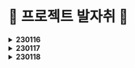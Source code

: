# 👣 프로젝트 발자취 👣

<details>
    <summary><b>230116</b></summary>

# 프로젝트 설계

날짜: 2023년 1월 16일  
태그: 🏗설계, 👏회의

## ERD 설계 과정

  ![Untitled](https://user-images.githubusercontent.com/47595515/212636203-b444dc49-bc29-4d59-bee8-e41d071239c7.jpeg)
  ![Untitled 1](https://user-images.githubusercontent.com/47595515/212636223-d919c84e-44b3-4d3e-82b5-25dd83276197.png)

### ERD 설계 미팅
- 작가와 유저
  - ex ) 잡코리아를 보면 개인고객 기업고객 따로
    - 기업 - 채용 공고
    - 개인 - 이력서
    - 하는일이 다르고 보여지는 ui도 달라서 굳이 묶을 이유가 없다
    - 필요에 따라 개인 계정 기업 계정 따로 파기도 함

  - 유저 하나로 쓰는 것이 안되는 건 아님
    - 복잡도를 따져서 더 편한쪽으로
    - (트위치나 유튜브가 들인 리소스와는 비교 불가,,)
  - 어떤 ‘특정 시점’ ⇒ 작품 등록
    - 작품이 없는 사람이 경매나 커미션은 불가
    - 사용자가 작가로 활동하고 싶으면 체크로 표시하는 방법도 있음
    - 작가로 활동을 안하는데 함께 명시하면 유령이 됨
    - 모든 유저는 유저로서 활동하고, 작가로 체크할 시 작가 활동
  - 꼬여있다고 생각하는 것 : **모든 것이 유저에 종속되어 있음**
  - 유저 테이블에 좋아요를 귀속시키는 **반정규화**

- 작가가 작품을 홍보 후 경매하는 것이 자연스러움
  - 내 작품 중 어떤 작품을 경매할지 정하기


- 경매
  - 경매에 대한 정보
    - 자동 호스트를 위한 정보 모두 넣어야 함
    - 경매품 낙찰 여부
    - **경매 로그 남기기**
      - 기록을 버리지 말자,,
      - 시스템 운영자 입장에서는 중요한 정보이므로 날리기 아까움
  - 경매 낙찰 후 결제 ,,
    - **낙장 불입 !!!!!**
    - 경매 후 결제가 없을 때 페널티 알아보기
    - 개인 포인트를 사용하는 방식
      - 소유한 포인트 만큼 참여 가능하도록
    - 결제 성공 여부를 넣는다든가?

- 결제
  - 커미션과 팬미팅의 요청 대상이 다르다
    - 다른 데이터이므로 **테이블 구분**하여 사용하기
    - 커미션 요청, 승인, 결제 등의 프로세스를 거친다
    - 그리기 전에는 이미지가 없음
    - 선불 ? ⇒ 결제가 앞에 있어야함

  - 결제 내역을 굳이 한 테이블에 넣어서 복잡도를 높이지 않을 것이다
    - 필요한 정보가 다르다면 나누는 것도 방법
    - 커미션은 요청쪽 정보가 필요함

- 기타
  - 팔로우와 작가추천의 구분이 불분명? 애매함
    - 맞팔 개념이 아니므로 둘 중 하나만 써도 될듯
    - 작품 추천이 있으니까 **팔로우보단 작가 추천**이 나을지도?

  - 한 사람이 여러 개의 배송지를 가질 수 있음
  - 배송지를 굳이 뺄 필요가 없어보임
    - 유저에 주소지 귀속시켜도 될 것 같음

  - 속성 이름 정확히 유추 가능하게 짓기
    - 이름 통일

  - 구분을 나누는 것 주의
    - enum 등으로 물고있어야 할 필요가 생김

  - 유저보다는 작품을 중점적으로 사용하는 것이 나을듯

  - 큐레이션 ? 팬미팅 ? 기능적인 것 생각해보기

- 이미지 (컨설턴트님 조언)
  - 경로를 저장한다고 생각하면 됨
  - 하지만 보안상 좋진 않다
  - 이미지를 물리적 공간에 저장 → 사용자에게 굳이 알려줄 것인가?
  - 예전엔 경로를 넣었다
  - 요즘은 보안상 문제
    - write권한을 주는 거라서
  - 내 웹서버는 쓸 권한이 있음
  - 경로는 내가 알고있음
  - 경로에서 파일 가져와서 웹서버가 내려보냄
  - 파일명만 저장!
    - 본명
    - 저장명
  - 검색해보자 ㅋ

- 큐레이션 (코치님 조언)
  - 작가가 작품 순서를 정해놓고
  - 설명을 위한 보조자료를 준비해서 같이 보여주는 방식도 좋을 것 같음
  - 코치님 : 경매 시스템을 구현 경험이 있음
  - nft 사이트 : 오픈씨([`OpenSea`](https://www.googleadservices.com/pagead/aclk?sa=L&ai=DChcSEwi5wrrozMv8AhVFeYsKHYopChYYABAAGgJ0bQ&ohost=www.google.com&cid=CAESauD2c0rJkvn7hxrqy_b0_zPr-dduFiIJqWzsLI39FIB8tZE3L5IUKYN213DinwbdnsKTgzIYsPvGElW0Cy84jIk4tCHH1abpd6un_KUmrjEG5TVWnA14PWUqwqQroT4CRRIT0sq062h4x-E&sig=AOD64_1n0rc2JNCV7uThcUtZNtEsZXyReQ&q&adurl&ved=2ahUKEwjQjrTozMv8AhUfh1YBHfp-BJ8Q0Qx6BAgIEAE&nis=8))
    - 작품에 대해 경매를 시작할지 선택할 수 있다
    - 이 사이트의 방식을 참고하는 것도 좋음
    - 우리나라에도 이 곳을 벤치마킹한 사이트가 많으므로 참고할 것


- 프엔 백엔 맞춰본다음 다시 미팅!
- 도메인 정확히 잘쓰기,,ㅎㅎ

- 태그 ⇒ 테이블 만들기

## UI 설계 과정

  ![Untitled 2](https://user-images.githubusercontent.com/47595515/212636225-0bbc76af-2e65-4a17-991e-620c54bb16a8.jpeg)


</details>

<details>
  <summary><b>230117</b></summary>

# 설계

날짜: 2023년 1월 17일  
태그: 🏗설계, 👏회의, 🔥열정

- ERD 설계
  - 고려할 것
    - 작가 — 유저 테이블 나누기 or 합치기
    - 경매품을 작품 목록에 포함시킬지
    - 경매 후 결제가 없을 때 페널티 알아보기
      - 며칠 정지 페널티
    - 경매 낙장불입을 위해 개인 포인트 사용을 고려할지, 사용하지 않는다면 어떤 방식으로?
    - 배송지를 굳이 빼지 않고 유저 테이블에 귀속시킬지

  - 해야할 것
    - 자동 호스트 정보
    - 경매 로그 남기기
    - 커미션과 팬미팅의 요청 내용이 다르므로 결제 내역 테이블 구분하기
    - 커미션 : 요청 → 승인 → 결제
    - 속성 이름 정확히 유추 가능하게, 통일해서 짓기
    - 태그 테이블 만들기

- 승코님 조언
  - 경매 시간을 정해놓고 ? 입찰자가 있을 때까지 그냥 하는 방식
  - 과열이 되었을 때 연장전? → 적은 시간이 남았을 때 일정 시간 늘려주기
  - 판매할건지 안할건지 올려놓음 → 누군가 입찰 가능 → 판매자가 구매를 원하는 사람이 입찰을 했을 때 만족스러우면 팔기

  - 15초는 너무 짧은데 화장실 급하면 어캐?ㅜㅜ 다녀오면 끝,,, ㅜㅜ
  - 인터넷이니까 1분정도로 여유있게 주는 것이 좋을 듯
    - 1분이어도 루즈하지는 않을 것 같다

  - 미술품이라 가치를 산정하기 애매하다
  - 명품이라면 할만하겠지만 미술품은 사람들에게 보여지는 시선이 중요함
  - 갤러리를 우아하게 보이고 싶다면? 최고 입찰가의 방식으로?
  - 재미를 원한다면? 원래 방식의 경매

- 경매를 꼭 webRTC로 해야할까?
  - 큐레이션 이후 입찰로 이어지는 방식!

- 화면 설계
  - navbar
    - 로고
    - 작품
    - 큐레이션
    - 커미션
    - 검색
    - 로그인
    - 회원가입
    - 공지사항

  - 메인
    - 와이어프레임

      ![Untitled](https://user-images.githubusercontent.com/47595515/212854442-8f3c66a6-7a6a-413e-9d08-aaba98dd87d0.jpeg)

    - 큐레이션 리스트
      - **진행중** ⇒ 클릭시 webRTC 로
        - 기본
          - 썸네일
          - `on-air` 띄우기
          - 작가명
          - 날짜
        - hover
          - 북마크 버튼
      - **예정** ⇒ 클릭시 작가 공지 페이지
        - 썸네일
        - `upcoming` 띄우기
        - 작가명
        - 날짜

    - 요즘 뜨는 작가
      - 대표작 썸네일
      - 프로필 사진
      - 작가명
      - 별점

    - 요즘 트렌딩
      - 기본
        - 썸네일
        - 작가명
        - 조회수
        - 좋아요수
      - hover
        - 작품제목
        - 좋아요 버튼

  - 작품
    - 작품 등록
    - 작품 리스트
      - 와이어프레임

        ![Untitled 1](https://user-images.githubusercontent.com/47595515/212854450-69e86b63-ae7a-4c8f-ad36-1732fffb3e51.jpeg)

      - 카테고리
      - 정렬
        - 요즘 뜨는 작품
        - 최신작
        - 좋아요순
      - 썸네일
      - 작가명
      - 조회수
      - 좋아요수

    - 작품 디테일
      - 와이어프레임

        ![Untitled 2](https://user-images.githubusercontent.com/47595515/212854457-6946e2b0-2759-4f07-905f-af642be3e127.jpeg)

      - navbar
      - 원본 이미지
      - 작품명
      - 작가
      - 업로드 일자
      - 해시태그
      - 설명
      - 조회수
      - 좋아요수
      - 좋아요 버튼
      - 저장 버튼
      - 비슷한 작품 리스트

  - 큐레이션
    - 큐레이션 리스트
      - 와이어프레임

        ![Untitled 3](https://user-images.githubusercontent.com/47595515/212854463-e82a580a-2af1-43c6-a5c1-3875c567776f.jpeg)

      - 기본
        - 카테고리
        - 진행중
        - 예정
      - hover
        - 북마크 : 기대되는 큐레이션 저장 (마이페이지에서 볼 수 있음)
      - `작가`  등록시 : 큐레이션 등록 버튼 활성화

    - 큐레이션 일정 등록
      - 와이어프레임

        ![Untitled 4](https://user-images.githubusercontent.com/47595515/212854470-f2c31c1a-aba3-49d5-b1ac-0c3a46cb36b2.jpeg)

      - 큐레이션명
      - 날짜
        - 최대 14일 후로 제한
      - 개요
      - 작품 등록 ⇒ 개수 제한? 10개 !
        - 작품명
        - 설명
        - 가격
        - 이미지
      - 등록하기 버튼

    - 큐레이션 화면
      - 유저
        - 와이어프레임

          ![Untitled 5](https://user-images.githubusercontent.com/47595515/212854479-49f3ebaa-a919-46ea-b030-2381f5380d18.jpeg)

        - 작가 카메라 or 화면 공유
        - 작품 정보
          - 제목
          - 설명
          - 현재 가격
          - 구매 희망 버튼
          - 구매 희망자 수
        - 채팅창
      - 작가
        - 와이어프레임

          ![Untitled 6](https://user-images.githubusercontent.com/47595515/212854486-018da018-cf2c-48e3-92f7-c5c2ef1d0c60.jpeg)

        - 유저 화면에서 구매 희망버튼 제외

  - 경매
    - 경매 (자동 호스트)
      - 와이어프레임

        ![Untitled 7](https://user-images.githubusercontent.com/47595515/212854491-78129de0-6424-494d-a028-9441d31ee136.jpeg)

      - 이미지
      - 작품명
      - 설명
      - 시작가? 현재가?
      - 제한시간 : 30초?
      - 호가를 적용한 가격 부르기 버튼
      - 시스템 메시지

    - 낙찰

  - 커미션
    - 커미션 리스트
      - 와이어프레임

        ![Untitled 8](https://user-images.githubusercontent.com/47595515/212854499-ac6bdec8-1344-4ad2-961d-b162f5aa15aa.jpeg)

      - 카테고리
      - 요즘 뜨는 아티스트
        - 랭킹 기능 ⇒ 추후 논의
      - 카테고리별 작가 보기
      - 정렬
        - 별점순
        - 팔로잉순
        - 신인작가순
        - 가격순
      - 필터
        - 가격
        - 시간
        - 별점
        - 초기화 버튼
        - 적용하기 버튼

    - 커미션 등록
    - 커미션 일정
      - 모달창?
      - 달력? 추후 고려
      - 확정 시 링크는 어떻게 줄까
        - 공지사항 ? 이메일 ? ⇒ 추후 논의

    - 커미션 화면
      - 유저
        - 와이어프레임

          ![Untitled 9](https://user-images.githubusercontent.com/47595515/212854418-639d4185-fb10-4684-8e41-fba368e670df.jpeg)

        - 작가 카메라 or 화면 공유 전체보기
      - 작가

  - 공지사항
    - 공지사항 리스트
    - 공지사항 글

  - 마이페이지 (유저)
    - 와이어프레임

      ![Untitled 10](https://user-images.githubusercontent.com/47595515/212854426-38c2da52-511c-46fd-a618-d89318b0232e.jpeg)

    - nav bar
    - left
      - 프로필 사진
      - 이름
      - 한 줄 소개
      - 커미션 일정 or 큐레이션 일정
    - right
      - 팔로우 한 작가의 공지
      - 내 커미션 소장작
      - 작품 좋아요
      - 큐레이션 북마크
        - 종료되면 자동 삭제
  - 작가 페이지
    - 남들이 보는 아뜰리에
      - 와이어프레임

        ![Untitled 11](https://user-images.githubusercontent.com/47595515/212854432-0f45f6d2-3bd0-4181-af56-4993c8f02030.jpeg)

      - nav bar
      - left
        - 프로필 사진
        - 작가명
        - 한 줄 자기소개
        - 링크
          - 인스타
          - 트위터
          - 블로그
          - 이메일
        - 커미션 신청 버튼
      - right
        - 공지사항
          - 댓글 ? 나중에
          - ex ) [날짜] 제목
        - 대표작
          - 개수 제한?
        - 전체 작품

    - 내가 보는 아뜰리에
      - 커미션 관리 버튼
      - 공지사항
        - 등록 버튼
        - 삭제 버튼
        - 수정 버튼

  - 회원정보
  - 검색

- 추후 논의 사항
  - 초등학생 결제 허용 여부
  - 호가 자동으로 ?
  - 경매 시작은 어떻게 할지
</details>

<details>
  <summary><b>230118</b></summary>

# ERD 설계 회의

- 큐레이션 일정에 따른 경매품

- 유저
  - 좋아요 반정규화

- 작품
  - 좋아요

- 큐레이션
  - 일정번호로 큐레이션 작품 리스트 테이블 빼기
  - 종료시간 기록 여부
    - 생각해볼 여지가 있다
    - flag를 사용하지 않고 null or timestamp로 구분?

- 경매
  - 경매 번호

- 커미션
  - 수락 거절

- 작품 리스트와 큐레이션 리스트
  - 큐레이션 등록할 때 바로 등록 가능
  - 이미 등록되어 있는 작품을 선택 가능
  - 큐레이션으로 등록했지만 낙찰되지 않은 작품은 나중에 다시 큐레이션 할 수 있도록
  - 실물 작품 & 디지털 작품
    - 모두 작품 등록 가능
    - 큐레이션(경매)는 실물 작품만 등록 가능
    - 큐레이션 실물 작품의 경우 사진or스캔본을 작품 이미지로 등록


- **커미션 참고 예시**

  ![Untitled](https://user-images.githubusercontent.com/47595515/213155775-f7048797-6786-451c-adb4-7e80ebf532e0.png)

  ![Untitled 1](https://user-images.githubusercontent.com/47595515/213155761-0d1efc3e-99af-43f7-8d61-ba2688dc1671.png)

  ![Untitled 2](https://user-images.githubusercontent.com/47595515/213155768-2aa5dcd1-508c-4f99-aad9-5f18085c60e2.png)

  ![Untitled 3](https://user-images.githubusercontent.com/47595515/213155772-53eca6c0-c2cf-45ed-84d6-22659ea16cd0.png)

- 커미션 제출 폼
  - 날짜, 시간 : 미팅 시작 시간?
    - 요구사항, 레퍼런스, 작가 이름
    - 처음에 쓰레드가 열릴 때, 시간 요청
      - 수락하면
      - 거절하면
    - 쓰레드 여는 것을 수락하면 시간이 정해진다?
    - 선금? 기획안? 을 보고 할만하다 싶으면 수락
  - 보증금 : 선금을 작가가 아니라 우리가 관리함.
    거래가 제대로 완료되면 작가에게 지불, 안되면 신청자에게 환불
    (작가 및 신청자의 먹튀 방지)
  - 첨부파일
  - 요구사항
  - 제출 파일 유형, 해상도, 사이즈, 수정 횟수
- 쓰레드와 미팅으로 나눈다

</details>